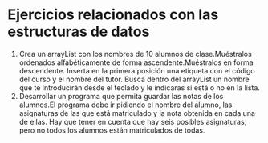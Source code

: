 # Ejercicios relacionados con las estructuras de datos

1. Crea un arrayList con los nombres de 10 alumnos de clase.Muéstralos ordenados alfabéticamente de forma ascendente.Muéstralos en forma descendente. Inserta en la primera posición una etiqueta con el código del curso y el nombre del tutor. Busca dentro del arrayList un nombre que te introducirán desde el teclado y le indicaras si está o no en la lista.
2. Desarrollar un programa que permita guardar las notas de los alumnos.El programa debe ir pidiendo el nombre del alumno, las asignaturas de las que está matriculado y la nota obtenida en cada una de ellas. Hay que tener en cuenta que hay seis posibles asignaturas, pero no todos los alumnos están matriculados de todas.
